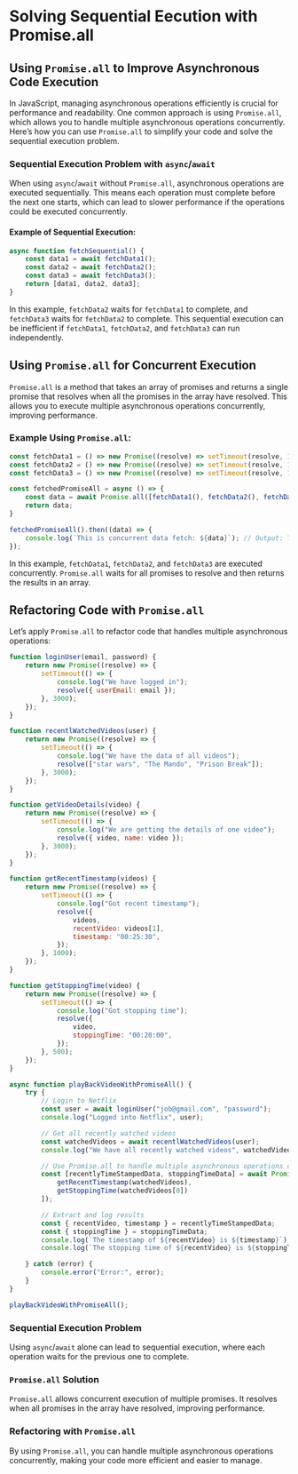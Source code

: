 # Solving Sequential Eecution with Promise.all

## Using `Promise.all` to Improve Asynchronous Code Execution

In JavaScript, managing asynchronous operations efficiently is crucial for performance and readability. One common approach is using `Promise.all`, which allows you to handle multiple asynchronous operations concurrently. Here’s how you can use `Promise.all` to simplify your code and solve the sequential execution problem.

### Sequential Execution Problem with `async`/`await`

When using `async`/`await` without `Promise.all`, asynchronous operations are executed sequentially. This means each operation must complete before the next one starts, which can lead to slower performance if the operations could be executed concurrently.

#### Example of Sequential Execution:

````Javascript
async function fetchSequential() {
    const data1 = await fetchData1();
    const data2 = await fetchData2();
    const data3 = await fetchData3();
    return [data1, data2, data3];
}
````
In this example, `fetchData2` waits for `fetchData1` to complete, and `fetchData3` waits for `fetchData2` to complete. This sequential execution can be inefficient if `fetchData1`, `fetchData2`, and `fetchData3` can run independently.

## Using `Promise.all` for Concurrent Execution

`Promise.all` is a method that takes an array of promises and returns a single promise that resolves when all the promises in the array have resolved. This allows you to execute multiple asynchronous operations concurrently, improving performance.

### Example Using `Promise.all`:
```Javascript
const fetchData1 = () => new Promise((resolve) => setTimeout(resolve, 1000, "data1"));
const fetchData2 = () => new Promise((resolve) => setTimeout(resolve, 1000, "data2"));
const fetchData3 = () => new Promise((resolve) => setTimeout(resolve, 1000, "data3"));

const fetchedPromiseAll = async () => {
    const data = await Promise.all([fetchData1(), fetchData2(), fetchData3()]);
    return data;
}

fetchedPromiseAll().then((data) => {
    console.log(`This is concurrent data fetch: ${data}`); // Output: This is concurrent data fetch: [ 'data1', 'data2', 'data3' ]
});

```
In this example, `fetchData1`, `fetchData2`, and `fetchData3` are executed concurrently. `Promise.all` waits for all promises to resolve and then returns the results in an array.

## Refactoring Code with `Promise.all`

Let’s apply `Promise.all` to refactor code that handles multiple asynchronous operations:

```Javascript
function loginUser(email, password) {
    return new Promise((resolve) => {
        setTimeout(() => {
            console.log("We have logged in");
            resolve({ userEmail: email });
        }, 3000);
    });
}

function recentlWatchedVideos(user) {
    return new Promise((resolve) => {
        setTimeout(() => {
            console.log("We have the data of all videos");
            resolve(["star wars", "The Mando", "Prison Break"]);
        }, 3000);
    });
}

function getVideoDetails(video) {
    return new Promise((resolve) => {
        setTimeout(() => {
            console.log("We are getting the details of one video");
            resolve({ video, name: video });
        }, 3000);
    });
}

function getRecentTimestamp(videos) {
    return new Promise((resolve) => {
        setTimeout(() => {
            console.log("Got recent timestamp");
            resolve({
                videos,
                recentVideo: videos[1],
                timestamp: "00:25:30",
            });
        }, 1000);
    });
}

function getStoppingTime(video) {
    return new Promise((resolve) => {
        setTimeout(() => {
            console.log("Got stopping time");
            resolve({
                video,
                stoppingTime: "00:20:00",
            });
        }, 500);
    });
}

async function playBackVideoWithPromiseAll() {
    try {
        // Login to Netflix
        const user = await loginUser("job@gmail.com", "password");
        console.log("Logged into Netflix", user);

        // Get all recently watched videos
        const watchedVideos = await recentlWatchedVideos(user);
        console.log("We have all recently watched videos", watchedVideos);

        // Use Promise.all to handle multiple asynchronous operations concurrently
        const [recentlyTimeStampedData, stoppingTimeData] = await Promise.all([
            getRecentTimestamp(watchedVideos),
            getStoppingTime(watchedVideos[0])
        ]);

        // Extract and log results
        const { recentVideo, timestamp } = recentlyTimeStampedData;
        const { stoppingTime } = stoppingTimeData;
        console.log(`The timestamp of ${recentVideo} is ${timestamp}`);
        console.log(`The stopping time of ${recentVideo} is ${stoppingTime}`);

    } catch (error) {
        console.error("Error:", error);
    }
}

playBackVideoWithPromiseAll();

```
### Sequential Execution Problem

Using `async`/`await` alone can lead to sequential execution, where each operation waits for the previous one to complete.

### `Promise.all` Solution

`Promise.all` allows concurrent execution of multiple promises. It resolves when all promises in the array have resolved, improving performance.

### Refactoring with `Promise.all`

By using `Promise.all`, you can handle multiple asynchronous operations concurrently, making your code more efficient and easier to manage.

